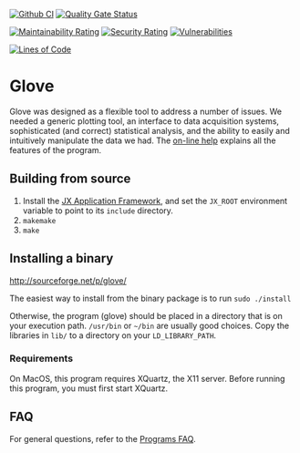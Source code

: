 [![Github CI](https://github.com/jafl/glove/actions/workflows/ci.yml/badge.svg)](https://github.com/jafl/glove/actions/workflows/ci.yml)
[![Quality Gate Status](https://sonarcloud.io/api/project_badges/measure?branch=main&project=jafl_glove&metric=alert_status)](https://sonarcloud.io/dashboard?id=jafl_glove&branch=main)

[![Maintainability Rating](https://sonarcloud.io/api/project_badges/measure?branch=main&project=jafl_glove&metric=sqale_rating)](https://sonarcloud.io/dashboard?id=jafl_glove&branch=main)
[![Security Rating](https://sonarcloud.io/api/project_badges/measure?branch=main&project=jafl_glove&metric=security_rating)](https://sonarcloud.io/dashboard?id=jafl_glove&branch=main)
[![Vulnerabilities](https://sonarcloud.io/api/project_badges/measure?branch=main&project=jafl_glove&metric=vulnerabilities)](https://sonarcloud.io/dashboard?id=jafl_glove&branch=main)

[![Lines of Code](https://sonarcloud.io/api/project_badges/measure?branch=main&project=jafl_glove&metric=ncloc)](https://sonarcloud.io/dashboard?id=jafl_glove&branch=main)

# Glove

Glove was designed as a flexible tool to address a number of issues. We needed a generic plotting tool, an interface to data acquisition systems, sophisticated (and correct) statistical analysis, and the ability to easily and intuitively manipulate the data we had.  The [on-line help](http://glove.sourceforge.net/help.html) explains all the features of the program.


## Building from source

1. Install the [JX Application Framework](https://github.com/jafl/jx_application_framework),  and set the `JX_ROOT` environment variable to point to its `include` directory.
1. `makemake`
1. `make`


## Installing a binary

http://sourceforge.net/p/glove/

The easiest way to install from the binary package is to run `sudo ./install`

Otherwise, the program (glove) should be placed in a directory that is on your execution path.  `/usr/bin` or `~/bin` are usually good choices.  Copy the libraries in `lib/` to a directory on your `LD_LIBRARY_PATH`.

### Requirements

On MacOS, this program requires XQuartz, the X11 server.  Before running this program, you must first start XQuartz.


## FAQ

For general questions, refer to the [Programs FAQ](https://github.com/jafl/jx_application_framework/blob/master/APPS.md).
